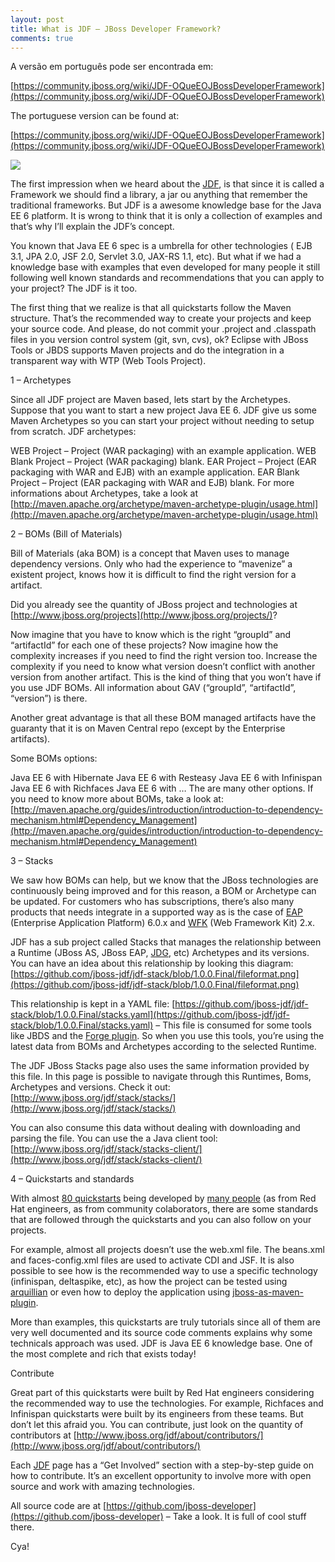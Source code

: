 ```yaml
---
layout: post
title: What is JDF – JBoss Developer Framework?
comments: true
---
```


A versão em português pode ser encontrada em:

[https://community.jboss.org/wiki/JDF-OQueEOJBossDeveloperFramework](https://community.jboss.org/wiki/JDF-OQueEOJBossDeveloperFramework)

The portuguese version can be found at:

[https://community.jboss.org/wiki/JDF-OQueEOJBossDeveloperFramework](https://community.jboss.org/wiki/JDF-OQueEOJBossDeveloperFramework)

![](http://design.jboss.org/jbossdeveloperframework/logo/final/jdf_logo_450px.png)

The first impression when we heard about the [JDF](http://www.jboss.org/jdf/),  is that since it is called a Framework we should find a library, a jar ou anything that remember the traditional frameworks. But JDF is a awesome knowledge base for the Java EE 6 platform. It is wrong to think that it is only a collection of examples and that’s why I’ll explain the JDF’s concept.

You known that Java EE 6 spec is a umbrella for other technologies ( EJB 3.1, JPA 2.0, JSF 2.0, Servlet 3.0, JAX-RS 1.1, etc). But what if we had a knowledge base with examples that even developed for many people it still following well known standards and recommendations that you can apply to your project? The JDF is it too.

The first thing that we realize is that all quickstarts follow the Maven structure. That’s the recommended way to create your projects and keep your source code. And please, do not commit your .project and .classpath files in you version control system (git, svn, cvs), ok? Eclipse with JBoss Tools or JBDS supports Maven projects and do the integration in a transparent way with WTP (Web Tools Project).

1 – Archetypes

Since all JDF project are Maven based, lets start by the Archetypes. Suppose that you want to start a new project Java EE 6. JDF give us some Maven Archetypes so you can start your project without needing to setup from scratch. JDF archetypes:

WEB Project – Project (WAR packaging) with an example application.
WEB Blank Project – Project (WAR packaging) blank.
EAR Project – Project (EAR packaging with WAR and EJB) with an example application.
EAR Blank Project – Project (EAR packaging with WAR and EJB) blank.
For more informations about Archetypes, take a  look at [http://maven.apache.org/archetype/maven-archetype-plugin/usage.html](http://maven.apache.org/archetype/maven-archetype-plugin/usage.html)

2 – BOMs (Bill of Materials)

Bill of Materials (aka BOM) is a concept that Maven uses to manage dependency versions. Only who had the experience to “mavenize” a existent project, knows how it is difficult to find the right version for a artifact.

Did you already see the quantity of JBoss project and technologies at  [http://www.jboss.org/projects](http://www.jboss.org/projects/)?

Now imagine that you have to know which is the right “groupId” and “artifactId” for each one of these projects? Now imagine how the complexity increases if you need to find the right version too. Increase the complexity if you need to know what version doesn’t conflict with another version from another artifact. This is the kind of thing that you won’t have if you use JDF BOMs. All information about GAV (“groupId”, “artifactId”, “version”) is there.

Another great advantage is that all these BOM managed artifacts have the guaranty that it is on Maven Central repo (except by the Enterprise artifacts).

Some BOMs options:

Java EE 6 with Hibernate
Java EE 6 with Resteasy
Java EE 6 with Infinispan
Java EE 6 with Richfaces
Java EE 6 with …
The are many other options. If you need to know more about BOMs, take a look at: [http://maven.apache.org/guides/introduction/introduction-to-dependency-mechanism.html#Dependency_Management](http://maven.apache.org/guides/introduction/introduction-to-dependency-mechanism.html#Dependency_Management)

3 – Stacks

We saw how BOMs can help, but we know that the JBoss technologies are continuously being improved and for this reason, a BOM or Archetype can be updated. For customers who has subscriptions, there’s also many products that needs integrate in a supported way as is the case of [EAP](http://www.redhat.com/products/jbossenterprisemiddleware/application-platform/) (Enterprise Application Platform) 6.0.x and [WFK](http://www.redhat.com/products/jbossenterprisemiddleware/web-framework-kit/) (Web Framework Kit) 2.x.

JDF has a sub project called Stacks that manages the relationship between a Runtime  (JBoss AS, JBoss EAP, [JDG](http://www.redhat.com/products/jbossenterprisemiddleware/data-grid/), etc) Archetypes and its versions. You can have an idea about this relationship by looking this diagram: [https://github.com/jboss-jdf/jdf-stack/blob/1.0.0.Final/fileformat.png](https://github.com/jboss-jdf/jdf-stack/blob/1.0.0.Final/fileformat.png)

This relationship is kept in a YAML file: [https://github.com/jboss-jdf/jdf-stack/blob/1.0.0.Final/stacks.yaml](https://github.com/jboss-jdf/jdf-stack/blob/1.0.0.Final/stacks.yaml) – This file is consumed for some tools like JBDS and the [Forge plugin](http://www.jboss.org/jdf/stack/plugin-jdf/). So when you use this tools, you’re using the latest data from BOMs and Archetypes according to the selected Runtime.

The JDF JBoss Stacks page also uses the same information provided by this file. In this page is possible to navigate through this Runtimes, Boms, Archetypes and versions. Check it out: [http://www.jboss.org/jdf/stack/stacks/](http://www.jboss.org/jdf/stack/stacks/)

You can also consume this data without dealing with downloading and parsing the file. You can use the a Java client tool: [http://www.jboss.org/jdf/stack/stacks-client/](http://www.jboss.org/jdf/stack/stacks-client/)

4 – Quickstarts and standards

With almost [80 quickstarts](http://www.jboss.org/developer-materials/#!sys_type=quickstart) being developed by [many people](http://www.jboss.org/get-involved/) (as from Red Hat engineers, as from community colaborators, there are some standards that are followed through the quickstarts and you can also follow on your projects.

For example, almost all projects doesn’t use the web.xml file. The beans.xml and faces-config.xml files are used to activate CDI and JSF. It is also possible to see how is the recommended way to use a specific technology (infinispan, deltaspike, etc), as how the project can be tested using [arquillian](http://arquillian.org/) or even how to deploy the application using  [jboss-as-maven-plugin](https://docs.jboss.org/jbossas/7/plugins/maven/latest/).

More than examples, this quickstarts are truly tutorials since all of them are very well documented and its source code comments explains why some technicals approach was used. JDF is Java EE 6 knowledge base. One of the most complete and rich that exists today!

Contribute

Great part of this quickstarts were built by Red Hat engineers considering the recommended way to use the technologies. For example, Richfaces and Infinispan quickstarts were built by its engineers from these teams. But don’t let this afraid you. You can contribute, just look on the quantity of contributors at [http://www.jboss.org/jdf/about/contributors/](http://www.jboss.org/jdf/about/contributors/)

Each [JDF](http://www.jboss.org/jdf/) page has a “Get Involved”  section with a step-by-step guide on how to contribute. It’s an excellent opportunity to involve more with open source and work with amazing technologies.

All source code are at [https://github.com/jboss-developer](https://github.com/jboss-developer) – Take a look. It is full of cool stuff there.

Cya!
